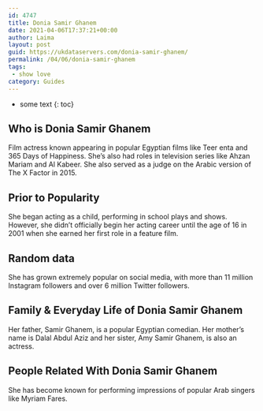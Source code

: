```yaml
---
id: 4747
title: Donia Samir Ghanem
date: 2021-04-06T17:37:21+00:00
author: Laima
layout: post
guid: https://ukdataservers.com/donia-samir-ghanem/
permalink: /04/06/donia-samir-ghanem
tags:
 - show love
category: Guides
---
```


* some text
{: toc}


## Who is Donia Samir Ghanem
                  
                  
                  
Film actress known appearing in popular Egyptian films like Teer enta and 365 Days of Happiness. She&#8217;s also had roles in television series like Ahzan Mariam and Al Kabeer. She also served as a judge on the Arabic version of The X Factor in 2015.
                  
              
            
              
            
                
                
                
## Prior to Popularity
                  
                  
                  
She began acting as a child, performing in school plays and shows. However, she didn&#8217;t officially begin her acting career until the age of 16 in 2001 when she earned her first role in a feature film.
                  
              
            
              
            
                
                
                
## Random data
                  
                  
                  
She has grown extremely popular on social media, with more than 11 million Instagram followers and over 6 million Twitter followers.
                  
              
            
              
            
                
                
                
## Family & Everyday Life of Donia Samir Ghanem
                  
                  
                  
Her father, Samir Ghanem, is a popular Egyptian comedian. Her mother&#8217;s name is Dalal Abdul Aziz and her sister, Amy Samir Ghanem, is also an actress.
                  
              
            
              
            
                
                
                
## People Related With Donia Samir Ghanem
                  
                  
                  
She has become known for performing impressions of popular Arab singers like Myriam Fares.
                  
              
            
              
            
                
              
            
              
              
            
            
              
            
          
          
          